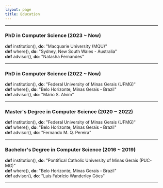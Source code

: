 ```yaml
---
layout: page
title: Education
---
```



---

### PhD in Computer Science (2023 ~ Now)
**def** institution(), **do**: "Macquarie University (MQU)"  
**def** where(), **do**: "Sydney, New South Wales - Australia"        
**def** advisor(), **do**: "Natasha Fernandes"  

---

### PhD in Computer Science (2022 ~ Now)
**def** institution(), **do**: "Federal University of Minas Gerais (UFMG)"  
**def** where(), **do**: "Belo Horizonte, Minas Gerais - Brazil"  
**def** advisor(), **do**: "Mário S. Alvim"  

---

### Master's Degree in Computer Science (2020 ~ 2022)
**def** institution(), **do**: "Federal University of Minas Gerais (UFMG)"  
**def** where(), **do**: "Belo Horizonte, Minas Gerais - Brazil"  
**def** advisor(), **do**: "Fernando M. Q. Pereira"  

---

### Bachelor's Degree in Computer Science (2016 ~ 2019)
**def** institution(), **do**: "Pontifical Catholic University of Minas Gerais (PUC-MG)"  
**def** where(), **do**: "Belo Horizonte, Minas Gerais - Brazil"  
**def** advisor(), **do**: "Luís Fabrício Wanderley Góes"  

---
